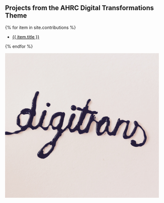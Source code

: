 
## Projects from the AHRC Digital Transformations Theme

{% for item in site.contributions %}
<ul><li><a style="color:black" href="{{ site.baseurl }}{{ item.url }}">{{ item.title }}</a></li></ul>
{% endfor %}

![Image](contributions/Images/CoverImage2.jpeg)
